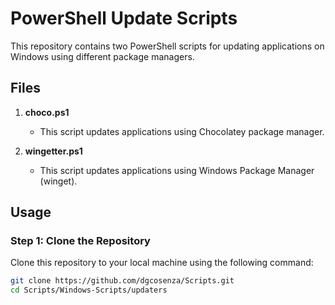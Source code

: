 # PowerShell Update Scripts

This repository contains two PowerShell scripts for updating applications on Windows using different package managers.

## Files

1. **choco.ps1**
    - This script updates applications using Chocolatey package manager.

2. **wingetter.ps1**
    - This script updates applications using Windows Package Manager (winget).

## Usage

### Step 1: Clone the Repository

Clone this repository to your local machine using the following command:

```bash
git clone https://github.com/dgcosenza/Scripts.git
cd Scripts/Windows-Scripts/updaters

